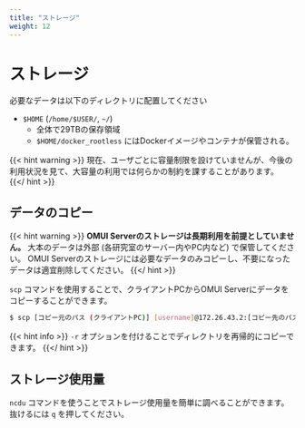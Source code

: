```yaml
---
title: "ストレージ"
weight: 12
---
```


# ストレージ

必要なデータは以下のディレクトリに配置してください

- `$HOME` (`/home/$USER/`, `~/`)
  - 全体で29TBの保存領域
  - `$HOME/docker_rootless` にはDockerイメージやコンテナが保管される。

{{< hint warning >}}
現在、ユーザごとに容量制限を設けていませんが、今後の利用状況を見て、大容量の利用では何らかの制約を課することがあります。
{{</ hint >}}

## データのコピー

{{< hint warning >}}
**OMUI Serverのストレージは長期利用を前提としていません。**
大本のデータは外部 (各研究室のサーバー内やPC内など) で保管してください。
OMUI Serverのストレージには必要なデータのみコピーし、不要になったデータは適宜削除してください。
{{</ hint >}}

`scp` コマンドを使用することで、クライアントPCからOMUI Serverにデータをコピーすることができます。

```bash
$ scp [コピー元のパス (クライアントPC)] [username]@172.26.43.2:[コピー先のパス (共有GPUサーバー)]
```

{{< hint info >}}
`-r` オプションを付けることでディレクトリを再帰的にコピーできます。
{{</ hint >}}

## ストレージ使用量

`ncdu` コマンドを使うことでストレージ使用量を簡単に調べることができます。
抜けるには `q` を押してください。